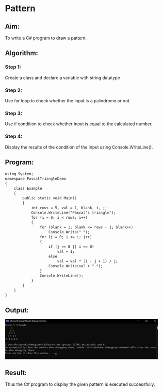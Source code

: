# Pattern

## Aim:
To write a C# program to draw a pattern.
## Algorithm:
### Step 1:
Create a class and declare a variable with string datatype

### Step 2:
Use for loop to check whether the input is a palindrome or not.
### Step 3:
Use if condition to check whether input is equal to the calculated number.
### Step 4:
Display the results of the condition of the input using Console.WriteLine().
## Program:
```
using System;
namespace PascalTriangleDemo
{
    class Example
    {
        public static void Main()
        {
            int rows = 5, val = 1, blank, i, j;
            Console.WriteLine("Pascal's triangle");
            for (i = 0; i < rows; i++)
            {
                for (blank = 1; blank <= rows - i; blank++)
                    Console.Write(" ");
                for (j = 0; j <= i; j++)
                {
                    if (j == 0 || i == 0)
                        val = 1;
                    else
                        val = val * (i - j + 1) / j;
                    Console.Write(val + " ");
                }
                Console.WriteLine();
            }
        }
    }
}
```
## Output:
![output1](A.png)
## Result:
Thus the C# program to display the given pattern is executed successfully.


